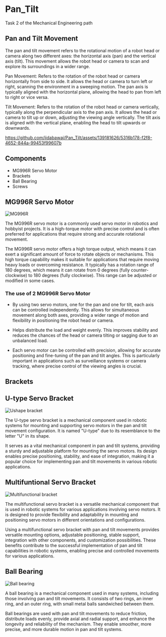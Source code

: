 # Pan_Tilt
Task 2 of the Mechanical Engineering path

## Pan and Tilt Movement
The pan and tilt movement refers to the rotational motion of a robot head or camera along two different axes: the horizontal axis (pan) and the vertical axis (tilt). This movement allows the robot head or camera to scan and explore its surroundings in a wider range.

Pan Movement: Refers to the rotation of the robot head or camera horizontally from side to side. It allows the head or camera to turn left or right, scanning the environment in a sweeping motion. The pan axis is typically aligned with the horizontal plane, allowing the head to pan from left to right or vice versa.

Tilt Movement: Refers to the rotation of the robot head or camera vertically, typically along the perpendicular axis to the pan axis. It allows the head or camera to tilt up or down, adjusting the viewing angle vertically. The tilt axis is aligned with the vertical plane, enabling the head to tilt upwards or downwards.

https://github.com/iidabawaj/Pan_Tilt/assets/139181626/5316b178-f2f8-4652-844a-99453f99607b

## Components 
* MG996R Servo Motor
* Brackets
* Ball Bearing
* Screws

## MG996R Servo Motor

![MG996R](https://github.com/iidabawaj/Pan_Tilt/assets/139181626/4bc87fb0-ebd2-44fd-9f7e-93413dd62f8e)

The MG996R servo motor is a commonly used servo motor in robotics and hobbyist projects. It is a high-torque motor with precise control and is often preferred for applications that require strong and accurate rotational movement.

The MG996R servo motor offers a high torque output, which means it can exert a significant amount of force to rotate objects or mechanisms. This high torque capability makes it suitable for applications that require moving heavy loads or overcoming resistance. It typically has a rotation range of 180 degrees, which means it can rotate from 0 degrees (fully counter-clockwise) to 180 degrees (fully clockwise). This range can be adjusted or modified in some cases.

### The use of 2 MG996R Servo Motor
* By using two servo motors, one for the pan and one for tilt, each axis can be controlled independently. This allows for simultaneous movement along both axes, providing a wider range of motion and flexibility in positioning the robot head or camera.

* Helps distribute the load and weight evenly. This improves stability and reduces the chances of the head or camera tilting or sagging due to an unbalanced load.

* Each servo motor can be controlled with precision, allowing for accurate positioning and fine-tuning of the pan and tilt angles. This is particularly important in applications such as surveillance systems or camera tracking, where precise control of the viewing angles is crucial.

## Brackets
## U-type Servo Bracket

![Ushape bracket](https://github.com/iidabawaj/Pan_Tilt/assets/139181626/b565e5d6-ade1-4ba0-bb40-7a7e93579437)

The U-type servo bracket is a mechanical component used in robotic systems for mounting and supporting servo motors in the pan and tilt movement configuration. It is named "U-type" due to its resemblance to the letter "U" in its shape.

It serves as a vital mechanical component in pan and tilt systems, providing a sturdy and adjustable platform for mounting the servo motors. Its design enables precise positioning, stability, and ease of integration, making it a popular choice for implementing pan and tilt movements in various robotic applications.  

## Multifuntional Servo Bracket 

![Multifunctional bracket](https://github.com/iidabawaj/Pan_Tilt/assets/139181626/f756527e-3be8-4623-9639-d5f40f361aa9)

The multifunctional servo bracket is a versatile mechanical component that is used in robotic systems for various applications involving servo motors. It is designed to provide flexibility and adaptability in mounting and positioning servo motors in different orientations and configurations.

Using a multifunctional servo bracket with pan and tilt movements provides versatile mounting options, adjustable positioning, stable support, integration with other components, and customization possibilities. These benefits contribute to the successful implementation of pan and tilt capabilities in robotic systems, enabling precise and controlled movements for various applications.

## Ball Bearing

![Ball bearing](https://github.com/iidabawaj/Pan_Tilt/assets/139181626/728bbc68-b53c-4379-a240-efeb561efa28)

A ball bearing is a mechanical component used in many systems, including those involving pan and tilt movements. It consists of two rings, an inner ring, and an outer ring, with small metal balls sandwiched between them.

Ball bearings are used with pan and tilt movements to reduce friction, distribute loads evenly, provide axial and radial support, and enhance the longevity and reliability of the mechanism. They enable smoother, more precise, and more durable motion in pan and tilt systems.

